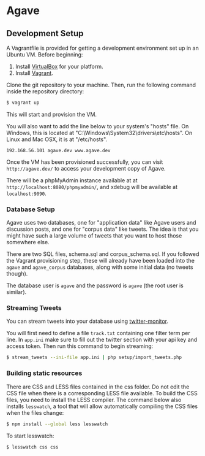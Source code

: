 Agave
==========



Development Setup
-----------------

A Vagrantfile is provided for getting a development environment
set up in an Ubuntu VM. Before beginning:

1. Install [VirtualBox](https://www.virtualbox.org/wiki/Downloads) for your platform.
2. Install [Vagrant](http://www.vagrantup.com/downloads).

Clone the git repository to your machine.
Then, run the following command inside the repository directory:

```bash
$ vagrant up
```

This will start and provision the VM.

You will also want to add the line below to your system's "hosts" file.
On Windows, this is located at "C:\Windows\System32\drivers\etc\hosts".
On Linux and Mac OSX, it is at "/etc/hosts".

```
192.168.56.101 agave.dev www.agave.dev
```

Once the VM has been provisioned successfully, you can
visit `http://agave.dev/` to access your development copy of Agave.

There will be a phpMyAdmin instance available at
at `http://localhost:8080/phpmyadmin/`,
and xdebug will be available at `localhost:9090`.

### Database Setup

Agave uses two databases, one for "application data" like
Agave users and discussion posts, and one for "corpus data"
like tweets. The idea is that you might have such a large
volume of tweets that you want to host those somewhere else.

There are two SQL files, schema.sql and corpus_schema.sql.
If you followed the Vagrant provisioning step, these will
already have been loaded into the `agave` and `agave_corpus`
databases, along with some initial data (no tweets though).

The database user is `agave` and the password is `agave`
(the root user is similar).


### Streaming Tweets

You can stream tweets into your database
using [twitter-monitor](https://github.com/michaelbrooks/twitter-monitor).

You will first need to define a file `track.txt` containing
one filter term per line.
In `app.ini` make sure to fill out the twitter section
with your api key and access token.
Then run this command to begin streaming:

```bash
$ stream_tweets --ini-file app.ini | php setup/import_tweets.php
```


### Building static resources

There are CSS and LESS files contained in the css folder. Do not edit the CSS file when there is 
a corresponding LESS file available. To build the CSS files, you need to install the 
LESS compiler. The command below also installs `lesswatch`, a tool that will
allow automatically compiling the CSS files when the files change:

```bash
$ npm install --global less lesswatch
```

To start lesswatch:

```bash
$ lesswatch css css
```

